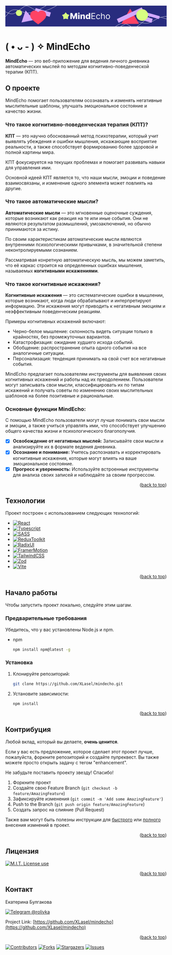 <!-- Improved compatibility of back to top link: See: https://github.com/othneildrew/Best-README-Template/pull/73 -->
<a id="readme-top"></a>

<!-- ABOUT THE PROJECT -->
[![Product Name Screen Shot][product-screenshot]](https://example.com)

# ( • ᴗ - ) ✧ MindEcho

**MindEcho** — это веб-приложение для ведения личного дневника автоматических мыслей по методам когнитивно-поведенческой терапии (КПТ).

## О проекте

MindEcho помогает пользователям осознавать и изменять негативные мыслительные шаблоны, улучшать эмоциональное состояние и качество жизни.

### Что такое когнитивно-поведенческая терапия (КПТ)?

**КПТ** — это научно обоснованный метод психотерапии, который учит выявлять убеждения и ошибки мышления, искажающие восприятие реальности, а также способствует формированию более здоровой и полной картины мира.

КПТ фокусируется на текущих проблемах и помогает развивать навыки для управления ими.

Основной идеей КПТ является то, что наши мысли, эмоции и поведение взаимосвязаны, и изменение одного элемента может повлиять на другие.

### Что такое автоматические мысли?

**Автоматические мысли** — это мгновенные оценочные суждения, которые возникают как реакция на те или иные события. Они не являются результатом размышлений, умозаключений, но обычно принимаются за истину.

По своим характеристикам автоматические мысли являются внутренними психологическими привычками, в значительной степени неконтролируемыми сознанием. 

Рассматривая конретную автоматическую мысль, мы можем заметить, что её каркас строится на определенных ошибках мышления, называемых **когнтивными искажениями**. 

### Что такое когнитивные искажения?

**Когнитивные искажения** — это систематические ошибки в мышлении, которые возникают, когда люди обрабатывают и интерпретируют информацию. Эти искажения могут приводить к негативным эмоциям и неэффективным поведенческим реакциям.

Примеры когнитивных искажений включают:

* Черно-белое мышление: склонность видеть ситуации только в крайностях, без промежуточных вариантов.
* Катастрофизация: ожидание худшего исхода событий.
* Обобщение: распространение опыта одного события на все аналогичные ситуации.
* Персонализация: тенденция принимать на свой счет все негативные события.

MindEcho предлагает пользователям инструменты для выявления своих когнитивных искажений и работы над их преодолением. Пользователи могут записывать свои мысли, классифицировать их по типам искажений и получать советы по изменению своих мыслительных шаблонов на более позитивные и рациональные.

### Основные функции MindEcho:
С помощью MindEcho пользователи могут лучше понимать свои мысли и эмоции, а также учиться управлять ими, что способствует улучшению общего качества жизни и психологического благополучия.
- [x] **Освобождение от негативных мыслей:** Записывайте свои мысли и анализируйте их в формате ведения дневника.
- [x] **Осознание и понимание:** Учитесь распознавать и корректировать когнитивные искажения, которые могут влиять на ваше эмоциональное состояние.
- [x] **Прогресс и уверенность:** Используйте встроенные инструменты для анализа своих записей и наблюдайте за своим прогрессом.

<p align="right">(<a href="#readme-top">back to top</a>)</p>

## Технологии

Проект построен с использованием следующих технологий:

* [![React][React.js]][React-url]
* [![Typescript][Typescript.org]][Typescript-url]
* [![SASS][SASS]][SASS-url]
* [![ReduxToolkit][ReduxToolkit]][ReduxToolkit-url]
* [![RadixUI][RadixUI]][RadixUI-url]
* [![FramerMotion][FramerMotion]][FramerMotion-url]
* [![TailwindCSS][TailwindCSS]][TailwindCSS-url]
* [![Zod][Zod]][Zod-url]
* [![Vite][Vite]][Vite-url]

<p align="right">(<a href="#readme-top">back to top</a>)</p>

<!-- GETTING STARTED -->
## Начало работы

Чтобы запустить проект локально, следуйте этим шагам.

### Предварительные требования

Убедитесь, что у вас установлены Node.js и npm.

* npm
  ```sh
  npm install npm@latest -g
  ```

### Установка

1. Клонируйте репозиторий:
   ```sh
   git clone https://github.com/XLasel/mindecho.git
   ```
2. Установите зависимости:
   ```sh
   npm install
   ```

<p align="right">(<a href="#readme-top">back to top</a>)</p>

## Контрибуция

Любой вклад, который вы делаете, **очень ценится**.

Если у вас есть предложение, которое сделает этот проект лучше, пожалуйста, форкните репозиторий и создайте пулреквест. Вы также можете просто открыть задачу с тегом "enhancement".

Не забудьте поставить проекту звезду! Спасибо!

1. Форкните проект
2. Создайте свою Feature Branch (`git checkout -b feature/AmazingFeature`)
3. Зафиксируйте изменения (`git commit -m 'Add some AmazingFeature'`)
4. Push to the Branch (`git push origin feature/AmazingFeature`)
5. Создать запрос на слияние (Pull Request)

Также вам могут быть полезны инструкции для [быстрого](https://docs.github.com/ru/repositories/working-with-files/managing-files/editing-files) или [полного](https://docs.github.com/ru/get-started/exploring-projects-on-github/contributing-to-a-project) внесения измнений в проект.

<p align="right">(<a href="#readme-top">back to top</a>)</p>

## Лицензия

<a href="https://img.shields.io/badge/License-MIT-brightgreen?style=flat"><img alt="M.I.T. License use" src="https://img.shields.io/badge/License-MIT-brightgreen"></a>

<p align="right">(<a href="#readme-top">back to top</a>)</p>

<!-- CONTACT -->
## Контакт

Екатерина Булгакова

[![Telegram @rolivka](https://img.shields.io/badge/Telegram_@rolivka-2CA5E0?style=for-the-badge&logo=telegram&logoColor=white)](https://t.me/rolivka)

Project Link: [https://github.com/XLasel/mindecho](https://github.com/XLasel/mindecho)

<p align="right">(<a href="#readme-top">back to top</a>)</p>

[![Contributors][contributors-shield]][contributors-url]
[![Forks][forks-shield]][forks-url]
[![Stargazers][stars-shield]][stars-url]
[![Issues][issues-shield]][issues-url]

<!-- MARKDOWN LINKS & IMAGES -->
<!-- https://www.markdownguide.org/basic-syntax/#reference-style-links -->
[contributors-shield]: https://img.shields.io/github/contributors/XLasel/mindecho.svg?style=for-the-badge
[contributors-url]: https://github.com/XLasel/mindecho/graphs/contributors
[forks-shield]: https://img.shields.io/github/forks/XLasel/mindecho.svg?style=for-the-badge
[forks-url]: https://github.com/XLasel/mindecho/network/members
[stars-shield]: https://img.shields.io/github/stars/XLasel/mindecho.svg?style=for-the-badge
[stars-url]: https://github.com/XLasel/mindecho/stargazers
[issues-shield]: https://img.shields.io/github/issues/XLasel/mindecho.svg?style=for-the-badge
[issues-url]: https://github.com/XLasel/mindecho/issues

[product-screenshot]: /public/logo-readme.png

[React.js]: https://img.shields.io/badge/React-20232A?style=for-the-badge&logo=react&logoColor=61DAFB
[React-url]: https://reactjs.org/

[SASS]: https://img.shields.io/badge/SASS%20-hotpink.svg?&style=for-the-badge&logo=SASS&logoColor=white
[SASS-url]: https://sass-lang.com/

[Typescript.org]: https://img.shields.io/badge/typescript%20-%23007ACC.svg?&style=for-the-badge&logo=typescript&logoColor=white
[Typescript-url]: https://www.typescriptlang.org/ 

[ReduxToolkit]: https://img.shields.io/badge/redux%20toolkit-764ABC.svg?&style=for-the-badge&logo=redux&logoColor=white
[ReduxToolkit-url]: https://redux-toolkit.js.org/

[RadixUI]: https://img.shields.io/badge/radix%20UI-282828.svg?&style=for-the-badge&logo=radixui&logoColor=white
[RadixUI-url]: https://www.radix-ui.com/

[FramerMotion]: https://img.shields.io/badge/Framer-black?style=for-the-badge&logo=framer&logoColor=blue
[FramerMotion-url]: https://www.framer.com/motion/

[TailwindCSS]: https://img.shields.io/badge/Tailwind_CSS-38B2AC?style=for-the-badge&logo=tailwind-css&logoColor=white
[TailwindCSS-url]: https://tailwindcss.com/

[Zod]: https://img.shields.io/badge/Zod-000000?style=for-the-badge&logo=zod&logoColor=3068B7
[Zod-url]: https://zod.dev/

[Vite]: https://img.shields.io/badge/Vite-B73BFE?style=for-the-badge&logo=vite&logoColor=FFD62E
[Vite-url]: https://vitejs.dev/